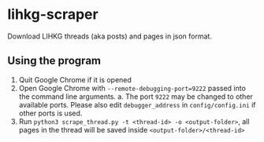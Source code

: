 # lihkg-scraper

Download LIHKG threads (aka posts) and pages in json format.

## Using the program

1. Quit Google Chrome if it is opened
2. Open Google Chrome with `--remote-debugging-port=9222` passed into the command line arguments.
    a. The port `9222` may be changed to other available ports. Please also edit `debugger_address` in `config/config.ini` if other ports is used.
3. Run `python3 scrape_thread.py -t <thread-id> -o <output-folder>`, all pages in the thread will be saved inside `<output-folder>/<thread-id>`
